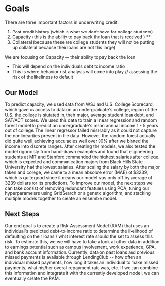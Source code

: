# Goals
There are three important factors in underwriting credit: 
1. Past credit history (which is what we don’t have for college students)
2. Capacity ( this is the ability to pay back the loan that is received ) **
3. Collateral (because these are college students they will not be putting up collateral because their loans are not this large) 

We are focusing on Capacity — their ability to pay back the loan 
* This will depend on the individuals debt to income ratio
* This is where behavior risk analysis will come into play // assessing the risk of the likeliness to default

## Our Model 
To predict capacity, we used data from WSJ and U.S. College Scorecard, which gave us access to data on an undergraduate's college, region of the U.S. the college is siutated in, their major, average student loan debt, and SAT/ACT scores. We used this data to train a linear regression and random forest model to predict an undergraduate's mean annual income 1 - 5 years out of college. The linear regressor failed miserably as it could not capture the nonlinearities present in the data. However, the random forest actually did quite well, achieving accuracies well over 90% after we binned the income into discrete ranges. After creating the models, we also tested the model rigorously from hand-drawn examples and found that engineering students at MIT and Stanford commanded the highest salaries after college, which is expected and communication majors from Black Hills State University had the lowest salaries. After scaling the salary by both the major taken and college, we came to a mean absolute error (MAE) of $3239, which is quite good since it means our model was only off by average of 3239 dollars for its predictions. To improve our model, the next steps we can take consist of removing redundant features using PCA, tuning our hyperparameters using GridSearch or a genetic algorithm, and stacking multiple models together to create an ensemble model.

## Next Steps
Our end goal is to create a Risk-Assessment Model (RAM) that uses an individual's predicted debt-to-income ratio to determine the likelihood of defaulting on their loans / what interest rate should the set to assess this risk. To estimate this, we we will have to take a look at other data in addition to earnings potential such as campus involvement, work experience, GPA, and bank account information. Currently, data on past loans and previous missed payments is available through LendingClub -- how often an individual missed payments, how long it takes an individual to make missed payments, what his/her overall repayment rate was, etc. If we can combine this information and integrate it with the currently developed model, we can eventually create the RAM.


